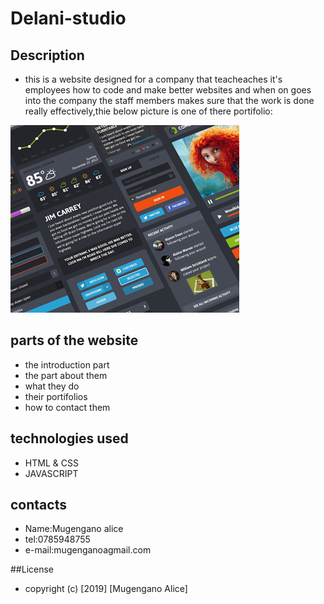 # Delani-studio
## Description
- this is a website designed for a company that  teacheaches it's employees how to code and make better websites and when on goes into the company the staff members makes sure that the work is done really effectively,thie below picture is one of there portifolio:
<img src="images/work1.jpg">


## parts of the website

- the introduction part
- the part about them
- what they do
- their portifolios
- how to contact them



## technologies used
- HTML & CSS
- JAVASCRIPT

## contacts

- Name:Mugengano alice
- tel:0785948755
- e-mail:mugenganoagmail.com

##License
- copyright (c) [2019] [Mugengano Alice]